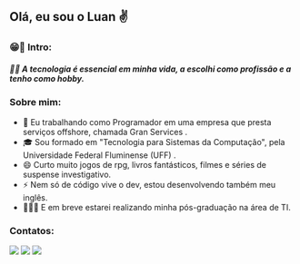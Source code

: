 <h2>Olá, eu sou o Luan ✌️</h2> 
<h3>😁💭 Intro:</h3>
  <h5> 🧑‍🚀 A tecnologia é essencial em minha vida, a escolhi como profissão e a tenho como hobby. </h5>
    
<h3>Sobre mim:</h3>
<ul>
   <li> 🚢 Eu trabalhando como Programador em uma empresa que presta serviços offshore, chamada Gran Services .</li>
   <li> 🎓 Sou formado em "Tecnologia para Sistemas da Computação", pela Universidade Federal Fluminense (UFF) .</li>
   <li> 😄 Curto muito jogos de rpg, livros fantásticos, filmes e séries de suspense investigativo.</li>
   <li> ⚡ Nem só de código vive o dev, estou desenvolvendo também meu inglês. </li>
   <li> 👨🏽‍💻 E em breve estarei realizando minha pós-graduação na área de TI.</li>
</ul>
<h3>Contatos:</h3>
<div>
<!-- <a href="https://www.youtube.com/seu-canal-youtube-aqui" target="_blank"><img src="https://img.shields.io/badge/YouTube-FF0000?style=for-the-badge&logo=youtube&logoColor=white" target="_blank"></a> -->
<a href="https://instagram.com/luanss___" target="_blank"><img src="https://img.shields.io/badge/-Instagram-%23E4405F?style=for-the-badge&logo=instagram&logoColor=white" target="_blank"></a>
<a href = "mailto:luanss@id.uff.br"><img src="https://img.shields.io/badge/Gmail-D14836?style=for-the-badge&logo=gmail&logoColor=white" target="_blank"></a>
<a href="https://www.linkedin.com/in/luansantosx7" target="_blank"><img src="https://img.shields.io/badge/-LinkedIn-%230077B5?style=for-the-badge&logo=linkedin&logoColor=white" target="_blank"></a>   
</div>



